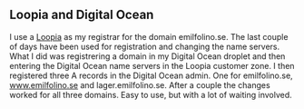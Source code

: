 ## Loopia and Digital Ocean

I use a [Loopia](https://loopia.se) as my registrar for the domain emilfolino.se. The last couple of days have been used for registration and changing the name servers. What I did was registrering a domain in my Digital Ocean droplet and then entering the Digital Ocean name servers in the Loopia customer zone. I then registered three A records in the Digital Ocean admin. One for emilfolino.se, www.emilfolino.se and lager.emilfolino.se. After a couple the changes worked for all three domains. Easy to use, but with a lot of waiting involved. 
